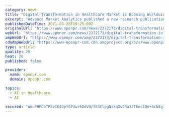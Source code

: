 ```yaml
---
category: news
title: "Digital Transformation in Healthcare Market is Booming Worldwide at Unstoppable Rate | Adobe Systems, Crayon"
excerpt: "Advance Market Analytics published a new research publication on Digital Transformation in Healthcare Market Insights to 2026 with 232 pages and enriched with self explained Tables and charts in presentable format In the Study you will find new evolving Trends"
publishedDateTime: 2021-08-28T19:25:00Z
originalUrl: "https://www.openpr.com/news/2372173/digital-transformation-in-healthcare-market-is-booming"
webUrl: "https://www.openpr.com/news/2372173/digital-transformation-in-healthcare-market-is-booming"
ampWebUrl: "https://www.openpr.com/amp/2372173/digital-transformation-in-healthcare-market-is-booming"
cdnAmpWebUrl: "https://www-openpr-com.cdn.ampproject.org/c/s/www.openpr.com/amp/2372173/digital-transformation-in-healthcare-market-is-booming"
type: article
quality: 20
heat: 20
published: false

provider:
  name: openpr.com
  domain: openpr.com

topics:
  - AI in Healthcare
  - AI

secured: "umuPHPO4TP8zIE4DpYGPUwr6DdVO/YE3ClpgNzrqXv9Ra3JTkec1Qe+4cN4g1XlSDBWtPIR/qnf3W+kDzYlG8TkuWXra2m0swrNCy/dG25d5XwQlMG/wwmxMypRHcnOPeZLU562XgJ35Wie73D3odXvfdWJz15OhVE2cD3TiZ42dCT0wPOWpZGnTYaBsfIPB7tdCumeQoK8NZXMiffoQnE2QRir1jZ/oT2uq4D6aBO0Bgpnr8snZ8K24PgCDViPufco9m4GZL294WZZrsMVtXOlFkJ8ixuLC7bNtpUftN5G5sdeZBXF+MqSlOU9UzzSuftSnLM39kI9+Jd1I0muecFKaczr71deD1vYHAA+lJ54=;GSUX4evmS7Ou5yTPUv2+Dw=="
---
```


